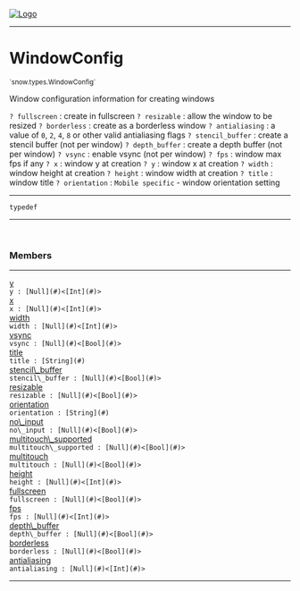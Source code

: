 
[![Logo](../../../images/logo.png)](../../../api/index.html)

---



<h1>WindowConfig</h1>
<small>`snow.types.WindowConfig`</small>

Window configuration information for creating windows

`? fullscreen` : create in fullscreen
`? resizable` : allow the window to be resized
`? borderless` : create as a borderless window
`? antialiasing` : a value of `0`, `2`, `4`, `8` or other valid antialiasing flags
`? stencil_buffer` : create a stencil buffer (not per window)
`? depth_buffer` : create a depth buffer (not per window)
`? vsync` : enable vsync (not per window)
`? fps` : window max fps if any
`? x` : window y at creation
`? y` : window x at creation
`? width` : window height at creation
`? height` : window width at creation
`? title` : window title
`? orientation` : `Mobile specific` - window orientation setting

---

`typedef`

---

&nbsp;
&nbsp;



<h3>Members</h3> <hr/><span class="member apipage">
                <a name="y"><a class="lift" href="#y">y</a></a><div class="clear"></div><code class="signature apipage">y : [Null](#)&lt;[Int](#)&gt;</code><br/></span>
            <span class="small_desc_flat"></span><span class="member apipage">
                <a name="x"><a class="lift" href="#x">x</a></a><div class="clear"></div><code class="signature apipage">x : [Null](#)&lt;[Int](#)&gt;</code><br/></span>
            <span class="small_desc_flat"></span><span class="member apipage">
                <a name="width"><a class="lift" href="#width">width</a></a><div class="clear"></div><code class="signature apipage">width : [Null](#)&lt;[Int](#)&gt;</code><br/></span>
            <span class="small_desc_flat"></span><span class="member apipage">
                <a name="vsync"><a class="lift" href="#vsync">vsync</a></a><div class="clear"></div><code class="signature apipage">vsync : [Null](#)&lt;[Bool](#)&gt;</code><br/></span>
            <span class="small_desc_flat"></span><span class="member apipage">
                <a name="title"><a class="lift" href="#title">title</a></a><div class="clear"></div><code class="signature apipage">title : [String](#)</code><br/></span>
            <span class="small_desc_flat"></span><span class="member apipage">
                <a name="stencil_buffer"><a class="lift" href="#stencil_buffer">stencil\_buffer</a></a><div class="clear"></div><code class="signature apipage">stencil\_buffer : [Null](#)&lt;[Bool](#)&gt;</code><br/></span>
            <span class="small_desc_flat"></span><span class="member apipage">
                <a name="resizable"><a class="lift" href="#resizable">resizable</a></a><div class="clear"></div><code class="signature apipage">resizable : [Null](#)&lt;[Bool](#)&gt;</code><br/></span>
            <span class="small_desc_flat"></span><span class="member apipage">
                <a name="orientation"><a class="lift" href="#orientation">orientation</a></a><div class="clear"></div><code class="signature apipage">orientation : [String](#)</code><br/></span>
            <span class="small_desc_flat"></span><span class="member apipage">
                <a name="no_input"><a class="lift" href="#no_input">no\_input</a></a><div class="clear"></div><code class="signature apipage">no\_input : [Null](#)&lt;[Bool](#)&gt;</code><br/></span>
            <span class="small_desc_flat"></span><span class="member apipage">
                <a name="multitouch_supported"><a class="lift" href="#multitouch_supported">multitouch\_supported</a></a><div class="clear"></div><code class="signature apipage">multitouch\_supported : [Null](#)&lt;[Bool](#)&gt;</code><br/></span>
            <span class="small_desc_flat"></span><span class="member apipage">
                <a name="multitouch"><a class="lift" href="#multitouch">multitouch</a></a><div class="clear"></div><code class="signature apipage">multitouch : [Null](#)&lt;[Bool](#)&gt;</code><br/></span>
            <span class="small_desc_flat"></span><span class="member apipage">
                <a name="height"><a class="lift" href="#height">height</a></a><div class="clear"></div><code class="signature apipage">height : [Null](#)&lt;[Int](#)&gt;</code><br/></span>
            <span class="small_desc_flat"></span><span class="member apipage">
                <a name="fullscreen"><a class="lift" href="#fullscreen">fullscreen</a></a><div class="clear"></div><code class="signature apipage">fullscreen : [Null](#)&lt;[Bool](#)&gt;</code><br/></span>
            <span class="small_desc_flat"></span><span class="member apipage">
                <a name="fps"><a class="lift" href="#fps">fps</a></a><div class="clear"></div><code class="signature apipage">fps : [Null](#)&lt;[Int](#)&gt;</code><br/></span>
            <span class="small_desc_flat"></span><span class="member apipage">
                <a name="depth_buffer"><a class="lift" href="#depth_buffer">depth\_buffer</a></a><div class="clear"></div><code class="signature apipage">depth\_buffer : [Null](#)&lt;[Bool](#)&gt;</code><br/></span>
            <span class="small_desc_flat"></span><span class="member apipage">
                <a name="borderless"><a class="lift" href="#borderless">borderless</a></a><div class="clear"></div><code class="signature apipage">borderless : [Null](#)&lt;[Bool](#)&gt;</code><br/></span>
            <span class="small_desc_flat"></span><span class="member apipage">
                <a name="antialiasing"><a class="lift" href="#antialiasing">antialiasing</a></a><div class="clear"></div><code class="signature apipage">antialiasing : [Null](#)&lt;[Int](#)&gt;</code><br/></span>
            <span class="small_desc_flat"></span>







---

&nbsp;
&nbsp;
&nbsp;
&nbsp;